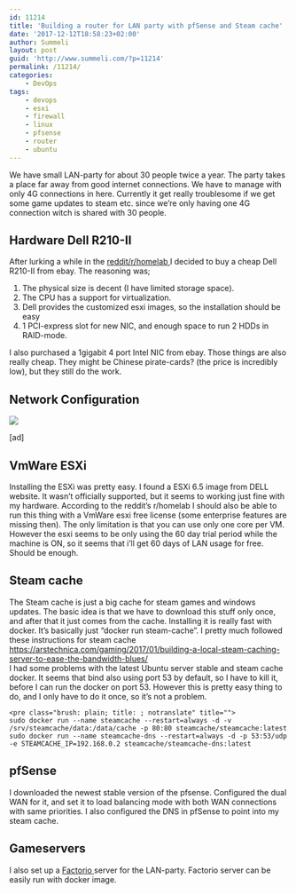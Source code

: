 ```yaml
---
id: 11214
title: 'Building a router for LAN party with pfSense and Steam cache'
date: '2017-12-12T18:58:23+02:00'
author: Summeli
layout: post
guid: 'http://www.summeli.com/?p=11214'
permalink: /11214/
categories:
    - DevOps
tags:
    - devops
    - esxi
    - firewall
    - linux
    - pfsense
    - router
    - ubuntu
---
```


We have small LAN-party for about 30 people twice a year. The party takes a place far away from good internet connections. We have to manage with only 4G connections in here. Currently it get really troublesome if we get some game updates to steam etc. since we’re only having one 4G connection witch is shared with 30 people.

## Hardware Dell R210-II

After lurking a while in the [reddit/r/homelab ](https://www.reddit.com/r/homelab/)I decided to buy a cheap Dell R210-II from ebay. The reasoning was;

1. The physical size is decent (I have limited storage space).
2. The CPU has a support for virtualization.
3. Dell provides the customized esxi images, so the installation should be easy
4. 1 PCI-express slot for new NIC, and enough space to run 2 HDDs in RAID-mode.

I also purchased a 1gigabit 4 port Intel NIC from ebay. Those things are also really cheap. They might be Chinese pirate-cards? (the price is incredibly low), but they still do the work.

## Network Configuration

[![](http://www.summeli.com/wp-content/uploads/2017/10/lan_network-270x300.png)](http://www.summeli.com/?attachment_id=11219)  
  
\[ad\]

## VmWare ESXi

Installing the ESXi was pretty easy. I found a ESXi 6.5 image from DELL website. It wasn’t officially supported, but it seems to working just fine with my hardware. According to the reddit’s r/homelab I should also be able to run this thing with a VmWare esxi free license (some enterprise features are missing then). The only limitation is that you can use only one core per VM. However the esxi seems to be only using the 60 day trial period while the machine is ON, so it seems that i’ll get 60 days of LAN usage for free. Should be enough.

## Steam cache

The Steam cache is just a big cache for steam games and windows updates. The basic idea is that we have to download this stuff only once, and after that it just comes from the cache. Installing it is really fast with docker. It’s basically just “docker run steam-cache”. I pretty much followed these instructions for steam cache <https://arstechnica.com/gaming/2017/01/building-a-local-steam-caching-server-to-ease-the-bandwidth-blues/>  
I had some problems with the latest Ubuntu server stable and steam cache docker. It seems that bind also using port 53 by default, so I have to kill it, before I can run the docker on port 53. However this is pretty easy thing to do, and I only have to do it once, so it’s not a problem.

```
<pre class="brush: plain; title: ; notranslate" title="">
sudo docker run --name steamcache --restart=always -d -v /srv/steamcache/data:/data/cache -p 80:80 steamcache/steamcache:latest
sudo docker run --name steamcache-dns --restart=always -d -p 53:53/udp -e STEAMCACHE_IP=192.168.0.2 steamcache/steamcache-dns:latest
```

## pfSense

I downloaded the newest stable version of the pfsense. Configured the dual WAN for it, and set it to load balancing mode with both WAN connections with same priorities. I also configured the DNS in pfSense to point into my steam cache.

## Gameservers

I also set up a [Factorio ](https://factorio.com/)server for the LAN-party. Factorio server can be easily run with docker image.